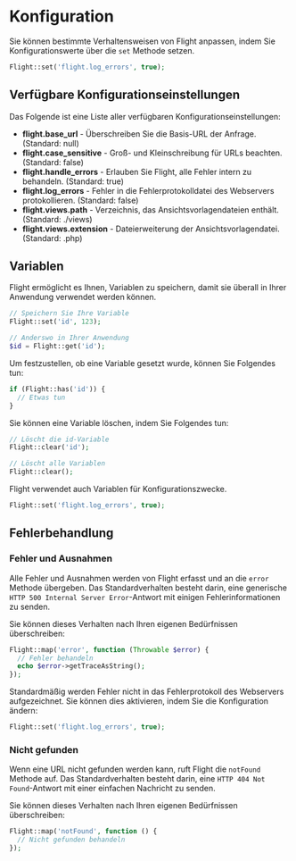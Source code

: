 # Konfiguration

Sie können bestimmte Verhaltensweisen von Flight anpassen, indem Sie Konfigurationswerte über die `set` Methode setzen.

```php
Flight::set('flight.log_errors', true);
```

## Verfügbare Konfigurationseinstellungen

Das Folgende ist eine Liste aller verfügbaren Konfigurationseinstellungen:

- **flight.base_url** - Überschreiben Sie die Basis-URL der Anfrage. (Standard: null)
- **flight.case_sensitive** - Groß- und Kleinschreibung für URLs beachten. (Standard: false)
- **flight.handle_errors** - Erlauben Sie Flight, alle Fehler intern zu behandeln. (Standard: true)
- **flight.log_errors** - Fehler in die Fehlerprotokolldatei des Webservers protokollieren. (Standard: false)
- **flight.views.path** - Verzeichnis, das Ansichtsvorlagendateien enthält. (Standard: ./views)
- **flight.views.extension** - Dateierweiterung der Ansichtsvorlagendatei. (Standard: .php)

## Variablen

Flight ermöglicht es Ihnen, Variablen zu speichern, damit sie überall in Ihrer Anwendung verwendet werden können.

```php
// Speichern Sie Ihre Variable
Flight::set('id', 123);

// Anderswo in Ihrer Anwendung
$id = Flight::get('id');
```
Um festzustellen, ob eine Variable gesetzt wurde, können Sie Folgendes tun:

```php
if (Flight::has('id')) {
  // Etwas tun
}
```

Sie können eine Variable löschen, indem Sie Folgendes tun:

```php
// Löscht die id-Variable
Flight::clear('id');

// Löscht alle Variablen
Flight::clear();
```

Flight verwendet auch Variablen für Konfigurationszwecke.

```php
Flight::set('flight.log_errors', true);
```

## Fehlerbehandlung

### Fehler und Ausnahmen

Alle Fehler und Ausnahmen werden von Flight erfasst und an die `error` Methode übergeben. Das Standardverhalten besteht darin, eine generische `HTTP 500 Internal Server Error`-Antwort mit einigen Fehlerinformationen zu senden.

Sie können dieses Verhalten nach Ihren eigenen Bedürfnissen überschreiben:

```php
Flight::map('error', function (Throwable $error) {
  // Fehler behandeln
  echo $error->getTraceAsString();
});
```

Standardmäßig werden Fehler nicht in das Fehlerprotokoll des Webservers aufgezeichnet. Sie können dies aktivieren, indem Sie die Konfiguration ändern:

```php
Flight::set('flight.log_errors', true);
```

### Nicht gefunden

Wenn eine URL nicht gefunden werden kann, ruft Flight die `notFound` Methode auf. Das Standardverhalten besteht darin, eine `HTTP 404 Not Found`-Antwort mit einer einfachen Nachricht zu senden.

Sie können dieses Verhalten nach Ihren eigenen Bedürfnissen überschreiben:

```php
Flight::map('notFound', function () {
  // Nicht gefunden behandeln
});
```
